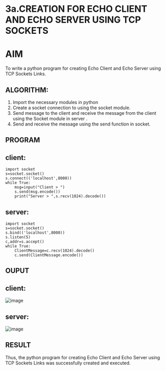 # 3a.CREATION FOR ECHO CLIENT AND ECHO SERVER USING TCP SOCKETS
# AIM
To write a python program for creating Echo Client and Echo Server using TCP
Sockets Links.
## ALGORITHM:
1. Import the necessary modules in python
2. Create a socket connection to using the socket module.
3. Send message to the client and receive the message from the client using the Socket module in
 server .
4. Send and receive the message using the send function in socket.
## PROGRAM
## client:
```
import socket 
s=socket.socket() 
s.connect(('localhost',8000)) 
while True: 
    msg=input("Client > ") 
    s.send(msg.encode()) 
    print("Server > ",s.recv(1024).decode())  
```
## server:
```
import socket 
s=socket.socket() 
s.bind(('localhost',8000)) 
s.listen(5) 
c,addr=s.accept() 
while True: 
    ClientMessage=c.recv(1024).decode() 
    c.send(ClientMessage.encode())
```
## OUPUT
## client:
![image](https://github.com/Rsriram13/3a.Sockets_Creation_for_Echo_Client_and_Echo_Server/assets/145742823/15c4adcc-49d4-44df-8347-62ccf96a53b5)
## server:
![image](https://github.com/Rsriram13/3a.Sockets_Creation_for_Echo_Client_and_Echo_Server/assets/145742823/40e32120-d322-4c95-ba1b-95c904efad97)

## RESULT
Thus, the python program for creating Echo Client and Echo Server using TCP Sockets Links 
was successfully created and executed.
